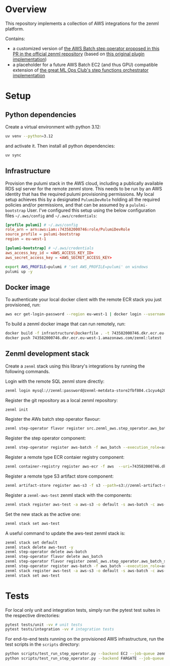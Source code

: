 # Overview

This repository implements a collection of AWS integrations for the zenml
platform.

Contains:

- a customized version of [the AWS Batch step operator proposed in this PR in the official zenml repository](https://github.com/zenml-io/zenml/pull/3954) (based on [this original plugin implementation](https://github.com/zenml-io/zenml-plugins/blob/41f9f9bc91e4fa25cf90068bc2db8a8a721b5986/step_operator_batch/step_operator/aws_batch_step_operator.py#L47))
- a placeholder for a future AWS Batch EC2 (and thus GPU) compatible extension of [the great ML Ops Club's step functions orchestrator implementation](https://github.com/mlops-club/zenml-aws-stepfunctions-orchestrator/blob/a9179570d03d44b674031699ac9bbe943bc25fa8/sfn-orchestrator/src/sfn_orchestrator/sfn_orchestrator.py#L175)

# Setup


## Python dependencies

Create a virtual environment with python 3.12:

```bash
uv venv --python=3.12
```

and activate it. Then install all python dependencies:

```bash
uv sync
```

## Infrastructure

Provision the pulumi stack in the AWS cloud, including a publically available
RDS sql server for the remote zenml store. This needs to be run by an AWS
identity that has the required pulumi provisioning permissions. My local setup
achieves this by a designated `PulumiDevRole` holding all the required policies
and/or permissions, and that can be assumed by a 
`pululmi-bootstrap` User. I've configured this setup using the below 
configuration files `~/.aws/config` and `~/.aws/credentials`: 

```conf
[profile pulumi] # ~/.aws/config
role_arn = arn:aws:iam::743582000746:role/PulumiDevRole
source_profile = pulumi-bootstrap
region = eu-west-1
```

```conf
[pulumi-bootstrap] # ~/.aws/credentials
aws_access_key_id = <AWS_ACCESS_KEY_ID>
aws_secret_access_key = <AWS_SECRET_ACCESS_KEY>
```


```bash
export AWS_PROFILE=pulumi # 'set AWS_PROFILE=pulumi' on windows
pulumi up -y
```

## Docker image

To authenticate your local docker client with the remote ECR stack you just
provisioned, run:

```bash
aws ecr get-login-password --region eu-west-1 | docker login --username AWS --password-stdin 743582000746.dkr.ecr.eu-west-1.amazonaws.com
```

To build a zenml docker image that can run remotely, run:

```bash
docker build -f infrastructure\Dockerfile . -t 743582000746.dkr.ecr.eu-west-1.amazonaws.com/zenml:latest
docker push 743582000746.dkr.ecr.eu-west-1.amazonaws.com/zenml:latest
```

## Zenml development stack

Create a `zenml` stack using this library's integrations by running the following
commands.

Login with the remote SQL zenml store directly:

```bash
zenml login mysql://zenml:password@zenml-metdata-store2fbf804.c1cyu4q20nag.eu-west-1.rds.amazonaws.com:3306/zenml
```

Register the git repository as a local zenml repository:

```bash
zenml init
```

Register the AWs batch step operator flavour:

```bash
zenml step-operator flavor register src.zenml_aws.step_operator.aws_batch_step_operator_flavor.AWSBatchStepOperatorFlavor
```

Register the step operator component:

```bash
zenml step-operator register aws-batch -f aws_batch --execution_role=arn:aws:iam::743582000746:role/batch-execution-role --job_role=arn:aws:iam::743582000746:role/batch-job-role --default_job_queue_name=zenml-test-ec2-job-queue
```

Register a remote type ECR contaier registry component:

```bash
zenml container-registry register aws-ecr -f aws  --uri=743582000746.dkr.ecr.eu-west-1.amazonaws.com
```

Register a remote type S3 artifact store component:

```bash
zenml artifact-store register aws-s3 -f s3 --path=s3://zenml-artifact-store-e425ed8
```

Register a `zenml-aws-test` zenml stack with the components:

```bash
zenml stack register aws-test -a aws-s3 -o default -s aws-batch -c aws-ecr
```

Set the new stack as the active one:

```bash
zenml stack set aws-test
```

A useful command to update the aws-test zenml stack is:

```bash
zenml stack set default
zenml stack delete aws-test -y
zenml step-operator delete aws-batch
zenml step-operator flavor delete aws_batch
zenml step-operator flavor register zenml_aws.step_operator.aws_batch_step_operator_flavor.AWSBatchStepOperatorFlavor
zenml step-operator register aws-batch -f aws_batch --execution_role=arn:aws:iam::743582000746:role/batch-execution-role --job_role=arn:aws:iam::743582000746:role/batch-job-role --default_job_queue_name=zenml-test-job-queue
zenml stack register aws-test -a aws-s3 -o default -s aws-batch -c aws-ecr
zenml stack set aws-test
```

# Tests

For local only unit and integration tests, simply run the pytest test suites
in the respective directories:

```bash
pytest tests/unit -vv # unit tests
pytest tests/integration -vv # integration tests
```

For end-to-end tests running on the provisioned AWS infrastructure, run the 
test scripts in the `scripts` directory:

```bash
python scripts/test_run_step_operator.py --backend EC2 --job-queue zenml-test-ec2-job-queue --memory 1000
python scripts/test_run_step_operator.py --backend FARGATE --job-queue zenml-test-fargate-job-queue --memory 1024
```